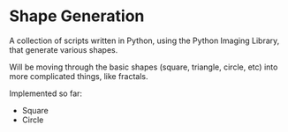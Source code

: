 Shape Generation
================

A collection of scripts written in Python, using the Python Imaging Library, that generate various shapes.

Will be moving through the basic shapes (square, triangle, circle, etc) into more complicated things, like fractals.

Implemented so far:

* Square
* Circle
